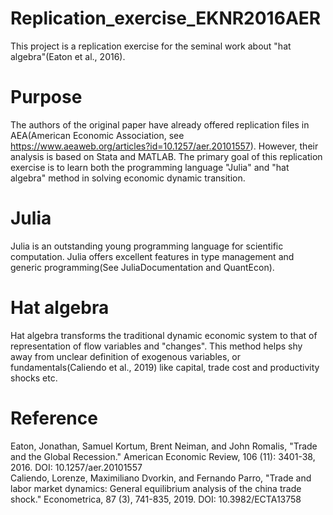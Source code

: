 # Replication_exercise_EKNR2016AER
This project is a replication exercise for the seminal work about "hat algebra"(Eaton et al., 2016).

# Purpose
The authors of the original paper have already offered replication files in AEA(American Economic Association, see https://www.aeaweb.org/articles?id=10.1257/aer.20101557). However, their analysis is based on Stata and MATLAB. The primary goal of this replication exercise is to learn both the programming language "Julia" and "hat algebra" method in solving economic dynamic transition.

# Julia
Julia is an outstanding young programming language for scientific computation. Julia offers excellent features in type management and generic programming(See JuliaDocumentation and QuantEcon).

# Hat algebra
Hat algebra transforms the traditional dynamic economic system to that of representation of flow variables and "changes". This method helps shy away from unclear definition of exogenous variables, or fundamentals(Caliendo et al., 2019) like capital, trade cost and productivity shocks etc.

# Reference
Eaton, Jonathan, Samuel Kortum, Brent Neiman, and John Romalis, "Trade and the Global Recession." American Economic Review, 106 (11): 3401-38, 2016. DOI: 10.1257/aer.20101557  
Caliendo, Lorenze, Maximiliano Dvorkin, and Fernando Parro, "Trade and labor market dynamics: General equilibrium analysis of the china trade shock."  Econometrica, 87 (3), 741-835, 2019. DOI: 10.3982/ECTA13758